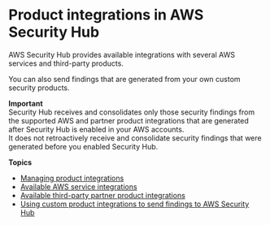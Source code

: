 # Product integrations in AWS Security Hub<a name="securityhub-findings-providers"></a>

AWS Security Hub provides available integrations with several AWS services and third\-party products\.

You can also send findings that are generated from your own custom security products\.

**Important**  
Security Hub receives and consolidates only those security findings from the supported AWS and partner product integrations that are generated after Security Hub is enabled in your AWS accounts\.  
It does not retroactively receive and consolidate security findings that were generated before you enabled Security Hub\.

**Topics**
+ [Managing product integrations](securityhub-integrations-managing.md)
+ [Available AWS service integrations](securityhub-internal-providers.md)
+ [Available third\-party partner product integrations](securityhub-partner-providers.md)
+ [Using custom product integrations to send findings to AWS Security Hub](securityhub-custom-providers.md)